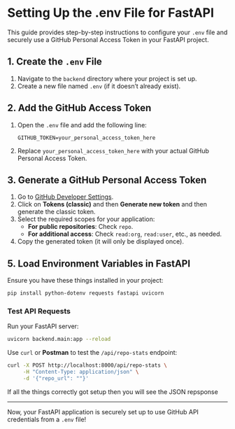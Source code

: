 # Setting Up the .env File for FastAPI

This guide provides step-by-step instructions to configure your `.env` file and securely use a GitHub Personal Access Token in your FastAPI project.

## 1. Create the `.env` File
1. Navigate to the `backend` directory where your project is set up.
2. Create a new file named `.env` (if it doesn’t already exist).

## 2. Add the GitHub Access Token
1. Open the `.env` file and add the following line:
   
   ```text
   GITHUB_TOKEN=your_personal_access_token_here
   ```
   
2. Replace `your_personal_access_token_here` with your actual GitHub Personal Access Token.

## 3. Generate a GitHub Personal Access Token

1. Go to [GitHub Developer Settings](https://github.com/settings/tokens).
2. Click on  **Tokens (classic)** and then **Generate new token** and then generate the classic token.
3. Select the required scopes for your application:
   - **For public repositories**: Check `repo`.
   - **For additional access**: Check `read:org`, `read:user`, etc., as needed.
4. Copy the generated token (it will only be displayed once).


## 5. Load Environment Variables in FastAPI

Ensure you have these things installed in your project:

```bash
pip install python-dotenv requests fastapi uvicorn

```

### Test API Requests
Run your FastAPI server:

```bash
uvicorn backend.main:app --reload
```

Use `curl` or **Postman** to test the `/api/repo-stats` endpoint:

```bash
curl -X POST http://localhost:8000/api/repo-stats \
     -H "Content-Type: application/json" \
     -d '{"repo_url": ""}'
```

If all the things correctly got setup then you will see the JSON repsponse

---


Now, your FastAPI application is securely set up to use GitHub API credentials from a `.env` file!